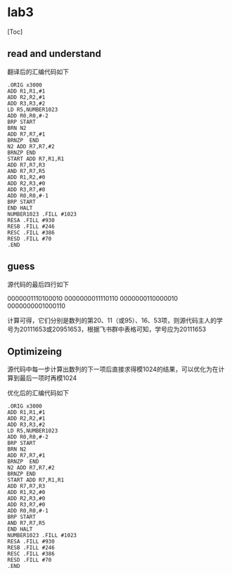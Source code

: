 # lab3

[Toc]

## read and understand

翻译后的汇编代码如下

```assembly
.ORIG x3000
ADD R1,R1,#1
ADD R2,R2,#1
ADD R3,R3,#2
LD R5,NUMBER1023
ADD R0,R0,#-2
BRP START
BRN N2
ADD R7,R7,#1
BRNZP  END
N2 ADD R7,R7,#2
BRNZP END
START ADD R7,R1,R1
ADD R7,R7,R3
AND R7,R7,R5
ADD R1,R2,#0
ADD R2,R3,#0
ADD R3,R7,#0
ADD R0,R0,#-1
BRP START
END HALT
NUMBER1023 .FILL #1023
RESA .FILL #930
RESB .FILL #246
RESC .FILL #386
RESD .FILL #70
.END
```

## guess

源代码的最后四行如下

0000001110100010
0000000011110110
0000000110000010
0000000001000110

计算可得，它们分别是数列的第20、11（或95）、16、53项，则源代码主人的学号为20111653或20951653，根据飞书群中表格可知，学号应为20111653

## Optimizeing

源代码中每一步计算出数列的下一项后直接求得模1024的结果，可以优化为在计算到最后一项时再模1024

优化后的汇编代码如下

```assembly
.ORIG x3000
ADD R1,R1,#1
ADD R2,R2,#1
ADD R3,R3,#2
LD R5,NUMBER1023
ADD R0,R0,#-2
BRP START
BRN N2
ADD R7,R7,#1
BRNZP  END
N2 ADD R7,R7,#2
BRNZP END
START ADD R7,R1,R1
ADD R7,R7,R3
ADD R1,R2,#0
ADD R2,R3,#0
ADD R3,R7,#0
ADD R0,R0,#-1
BRP START
AND R7,R7,R5
END HALT
NUMBER1023 .FILL #1023
RESA .FILL #930
RESB .FILL #246
RESC .FILL #386
RESD .FILL #70
.END
```

